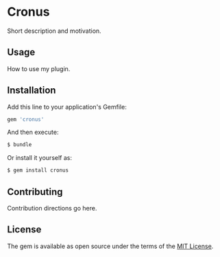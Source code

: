 # Cronus
Short description and motivation.

## Usage
How to use my plugin.

## Installation
Add this line to your application's Gemfile:

```ruby
gem 'cronus'
```

And then execute:
```bash
$ bundle
```

Or install it yourself as:
```bash
$ gem install cronus
```

## Contributing
Contribution directions go here.

## License
The gem is available as open source under the terms of the [MIT License](https://opensource.org/licenses/MIT).

